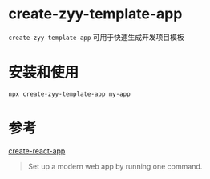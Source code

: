 # create-zyy-template-app

`create-zyy-template-app` 可用于快速生成开发项目模板

# 安装和使用

```shell
npx create-zyy-template-app my-app
```

# 参考

[create-react-app](https://github.com/facebook/create-react-app)

> Set up a modern web app by running one command.
